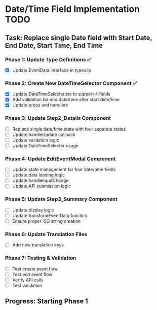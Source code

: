 # Date/Time Field Implementation TODO

## Task: Replace single Date field with Start Date, End Date, Start Time, End Time

### Phase 1: Update Type Definitions ✅
- [x] Update EventData interface in types.ts

### Phase 2: Create New DateTimeSelector Component ✅
- [x] Update DateTimeSelector.tsx to support 4 fields
- [x] Add validation for end date/time after start date/time
- [x] Update props and handlers

### Phase 3: Update Step2_Details Component
- [ ] Replace single date/time state with four separate states
- [ ] Update handleUpdate callback
- [ ] Update validation logic
- [ ] Update DateTimeSelector usage

### Phase 4: Update EditEventModal Component
- [ ] Update state management for four date/time fields
- [ ] Update data loading logic
- [ ] Update handleInputChange
- [ ] Update API submission logic

### Phase 5: Update Step3_Summary Component
- [ ] Update display logic
- [ ] Update transformEventData function
- [ ] Ensure proper ISO string creation

### Phase 6: Update Translation Files
- [ ] Add new translation keys

### Phase 7: Testing & Validation
- [ ] Test create event flow
- [ ] Test edit event flow
- [ ] Verify API calls
- [ ] Test validation

## Progress: Starting Phase 1
